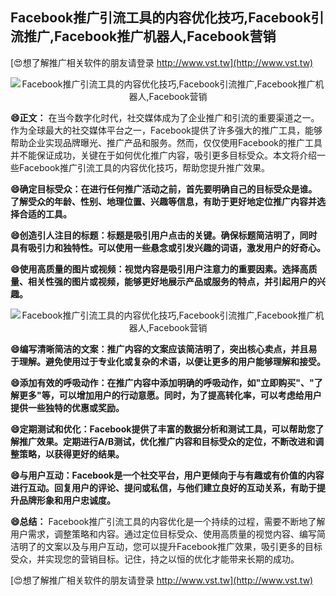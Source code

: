 ## **Facebook推广引流工具的内容优化技巧,Facebook引流推广,Facebook推广机器人,Facebook营销**

[😍想了解推广相关软件的朋友请登录 http://www.vst.tw](http://www.vst.tw)

 <center><img src="https://vst.tw/MP4/tuiguang/png/7.png" alt="Facebook推广引流工具的内容优化技巧,Facebook引流推广,Facebook推广机器人,Facebook营销"></center>

**😄正文：**
在当今数字化时代，社交媒体成为了企业推广和引流的重要渠道之一。作为全球最大的社交媒体平台之一，Facebook提供了许多强大的推广工具，能够帮助企业实现品牌曝光、推广产品和服务。然而，仅仅使用Facebook的推广工具并不能保证成功，关键在于如何优化推广内容，吸引更多目标受众。本文将介绍一些Facebook推广引流工具的内容优化技巧，帮助您提升推广效果。

**😄确定目标受众：在进行任何推广活动之前，首先要明确自己的目标受众是谁。了解受众的年龄、性别、地理位置、兴趣等信息，有助于更好地定位推广内容并选择合适的工具。**

**😄创造引人注目的标题：标题是吸引用户点击的关键。确保标题简洁明了，同时具有吸引力和独特性。可以使用一些悬念或引发兴趣的词语，激发用户的好奇心。**

**😄使用高质量的图片或视频：视觉内容是吸引用户注意力的重要因素。选择高质量、相关性强的图片或视频，能够更好地展示产品或服务的特点，并引起用户的兴趣。**

 <center><img src="https://vst.tw/MP4/tuiguang/png/7.png" alt="Facebook推广引流工具的内容优化技巧,Facebook引流推广,Facebook推广机器人,Facebook营销"></center>

**😄编写清晰简洁的文案：推广内容的文案应该简洁明了，突出核心卖点，并且易于理解。避免使用过于专业化或复杂的术语，以便让更多的用户能够理解和接受。**

**😄添加有效的呼吸动作：在推广内容中添加明确的呼吸动作，如"立即购买"、"了解更多"等，可以增加用户的行动意愿。同时，为了提高转化率，可以考虑给用户提供一些独特的优惠或奖励。**

**😄定期测试和优化：Facebook提供了丰富的数据分析和测试工具，可以帮助您了解推广效果。定期进行A/B测试，优化推广内容和目标受众的定位，不断改进和调整策略，以获得更好的结果。**

**😄与用户互动：Facebook是一个社交平台，用户更倾向于与有趣或有价值的内容进行互动。回复用户的评论、提问或私信，与他们建立良好的互动关系，有助于提升品牌形象和用户忠诚度。**

**😄总结：**
Facebook推广引流工具的内容优化是一个持续的过程，需要不断地了解用户需求，调整策略和内容。通过定位目标受众、使用高质量的视觉内容、编写简洁明了的文案以及与用户互动，您可以提升Facebook推广效果，吸引更多的目标受众，并实现您的营销目标。记住，持之以恒的优化才能带来长期的成功。

[😍想了解推广相关软件的朋友请登录 http://www.vst.tw](http://www.vst.tw)



